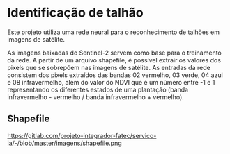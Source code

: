 # Identificação de talhão

Este projeto utiliza uma rede neural para o reconhecimento de talhões em imagens de satélite. 

As imagens baixadas do Sentinel-2 servem como base para o treinamento da rede. A partir de um arquivo shapefile, é possível extrair os valores dos pixels que se sobrepõem 
nas imagens de satélite. As entradas da rede consistem dos pixels extraídos das bandas 02 vermelho, 03 verde, 04 azul e 08 infravermelho, além do valor do NDVI que é um 
número entre -1 e 1 representando os diferentes estados de uma plantação (banda infravermelho - vermelho / banda infravermelho + vermelho).

## Shapefile 

https://gitlab.com/projeto-integrador-fatec/servico-ia/-/blob/master/imagens/shapefile.png
